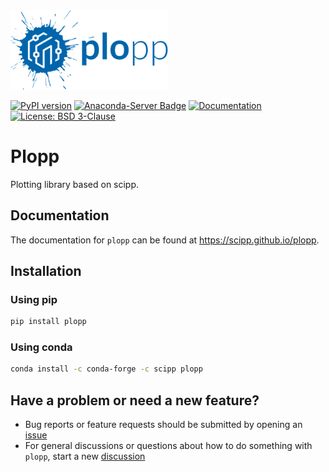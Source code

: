 <img src="docs/_static/logo.svg" width="50%" />

[![PyPI version](https://badge.fury.io/py/plopp.svg)](https://pypi.org/project/plopp)
[![Anaconda-Server Badge](https://anaconda.org/scipp/plopp/badges/version.svg)](https://anaconda.org/scipp/plopp)
[![Documentation](https://img.shields.io/badge/docs-online-success)](https://scipp.github.io/plopp/)
[![License: BSD 3-Clause](https://img.shields.io/badge/License-BSD%203--Clause-blue.svg)](LICENSE)

# Plopp

Plotting library based on scipp.

## Documentation

The documentation for `plopp` can be found at https://scipp.github.io/plopp.

## Installation

### Using pip

```sh
pip install plopp
```

### Using conda

```sh
conda install -c conda-forge -c scipp plopp
```

## Have a problem or need a new feature?

- Bug reports or feature requests should be submitted by opening an [issue](https://github.com/scipp/plopp/issues)
- For general discussions or questions about how to do something with `plopp`, start a new [discussion](https://github.com/scipp/plopp/discussions)
